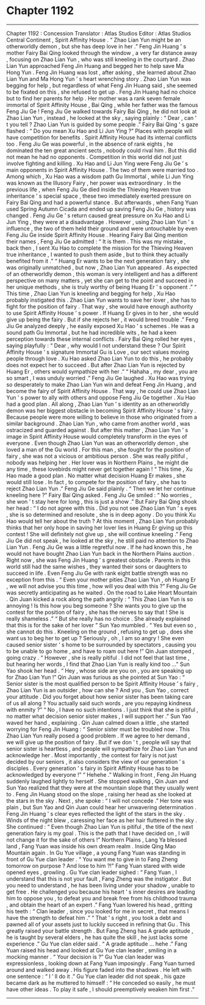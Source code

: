
# Chapter 1192


---

Chapter 1192 : Concession
Translator :
Atlas Studios
Editor :
Atlas Studios
Central Continent , Spirit Affinity House .
“ Zhao Lian Yun might be an otherworldly demon , but she has deep love in her .” Feng Jin Huang ’ s mother Fairy Bai Qing looked through the window , a very far distance away , focusing on Zhao Lian Yun , who was still kneeling in the courtyard .
Zhao Lian Yun approached Feng Jin Huang and begged her to help save Ma Hong Yun .
Feng Jin Huang was lost , after asking , she learned about Zhao Lian Yun and Ma Hong Yun ’ s heart wrenching story .
Zhao Lian Yun was begging for help , but regardless of what Feng Jin Huang said , she seemed to be fixated on this , she refused to get up . Feng Jin Huang had no choice but to find her parents for help .
Her mother was a rank seven female immortal of Spirit Affinity House , Bai Qing , while her father was the famous Feng Jiu Ge !
Feng Jiu Ge walked towards Fairy Bai Qing , he did not look at Zhao Lian Yun , instead , he looked at the sky , saying plainly : “ Dear , can ’ t you tell ? Zhao Lian Yun is guided by some people .”
Fairy Bai Qing ’ s gaze flashed : “ Do you mean Xu Hao and Li Jun Ying ?”
Places with people will have competition for benefits .
Spirit Affinity House had its internal conflicts too .
Feng Jiu Ge was powerful , in the absence of rank eights , he dominated the ten great ancient sects , nobody could rival him . But this did not mean he had no opponents .
Competition in this world did not just involve fighting and killing .
Xu Hao and Li Jun Ying were Feng Jiu Ge ’ s main opponents in Spirit Affinity House .
The two of them were married too .
Among which , Xu Hao was a wisdom path Gu Immortal , while Li Jun Ying was known as the Illusory Fairy , her power was extraordinary .
In the previous life , when Feng Jiu Ge died inside the Thieving Heaven true inheritance ’ s special space , these two immediately exerted pressure on Fairy Bai Qing and had a powerful stance . But afterwards , when Fang Yuan used Spring Autumn Cicada and ended up saving Feng Jiu Ge , history was changed .
Feng Jiu Ge ’ s return caused great pressure on Xu Hao and Li Jun Ying , they were at a disadvantage .
However , using Zhao Lian Yun ’ s influence , the two of them held their ground and were untouchable by even Feng Jiu Ge inside Spirit Affinity House .
Hearing Fairy Bai Qing mention their names , Feng Jiu Ge admitted : “ It is them . This was my mistake , back then , I sent Xu Hao to complete the mission for the Thieving Heaven true inheritance , I wanted to push them aside , but to think they actually benefited from it .”
“ Huang Er wants to be the next generation fairy , she was originally unmatched , but now , Zhao Lian Yun appeared . As expected of an otherworldly demon , this woman is very intelligent and has a different perspective on many matters , yet she can get to the point and succeed in her unique methods , she is truly worthy of being Huang Er ’ s opponent .”
“ This time , Zhao Lian Yun is kneeling and begging for help , Xu Hao probably instigated this . Zhao Lian Yun wants to save her lover , she has to fight for the position of fairy . That way , she would have enough authority to use Spirit Affinity House ’ s power . If Huang Er gives in to her , she would give up being the fairy . But if she rejects her , it would breed trouble .”
Feng Jiu Ge analyzed deeply , he easily exposed Xu Hao ’ s schemes .
He was a sound path Gu Immortal , but he had incredible wits , he had a keen perception towards these internal conflicts .
Fairy Bai Qing rolled her eyes , saying playfully : “ Dear , why would I not understand these ? Our Spirit Affinity House ’ s signature Immortal Gu is Love , our sect values moving people through love . Xu Hao asked Zhao Lian Yun to do this , he probably does not expect her to succeed . But after Zhao Lian Yun is rejected by Huang Er , others would sympathize with her .”
“ Hahaha , my dear , you are so smart , I was unduly worried .” Feng Jiu Ge laughed .
Xu Hao was trying so desperately to make Zhao Lian Yun win and defeat Feng Jin Huang , and become the fairy of Spirit Affinity House . That way , he could use Zhao Lian Yun ’ s power to ally with others and oppose Feng Jiu Ge together .
Xu Hao had a good plan .
All along , Zhao Lian Yun ’ s identity as an otherworldly demon was her biggest obstacle in becoming Spirit Affinity House ’ s fairy . Because people were more willing to believe in those who originated from a similar background .
Zhao Lian Yun , who came from another world , was ostracized and guarded against .
But after this matter , Zhao Lian Yun ’ s image in Spirit Affinity House would completely transform in the eyes of everyone .
Even though Zhao Lian Yun was an otherworldly demon , she loved a man of the Gu world .
For this man , she fought for the position of fairy , she was not a vicious or ambitious person .
She was really pitiful , nobody was helping her . Her lover was in Northern Plains , he might die any time , these lovebirds might never get together again !
“ This time , Xu Hao made a good plan . No matter what decision Huang Er makes , she would still lose . In fact , to compete for the position of fairy , she has to reject Zhao Lian Yun .” Feng Jiu Ge said plainly .
“ Then we let her continue kneeling here ?” Fairy Bai Qing asked .
Feng Jiu Ge smiled : “ No worries , she won ’ t stay here for long , this is just a show .”
But Fairy Bai Qing shook her head : “ I do not agree with this . Did you not see Zhao Lian Yun ’ s eyes , she is so determined and resolute , she is in deep agony . Do you think Xu Hao would tell her about the truth ? At this moment , Zhao Lian Yun probably thinks that her only hope in saving her lover lies in Huang Er giving up this contest ! She will definitely not give up , she will continue kneeling .”
Feng Jiu Ge did not speak , he looked at the sky , he still paid no attention to Zhao Lian Yun .
Feng Jiu Ge was a little regretful now .
If he had known this , he would not have bought Zhao Lian Yun back in the Northern Plains auction .
Right now , she was Feng Jin Huang ’ s greatest obstacle .
Parents in this world still had the same wishes , they wanted their sons or daughters to succeed in life .
Even Feng Jiu Ge with rank eight battle strength was no exception from this .
“ Even your mother pities Zhao Lian Yun , oh Huang Er , we will not advise you this time , how will you deal with this ?” Feng Jiu Ge was secretly anticipating as he waited .
On the road to Lake Heart Mountain .
Qin Juan kicked a rock along the path angrily : “ This Zhao Lian Yun is so annoying ! Is this how you beg someone ? She wants you to give up the contest for the position of fairy , she has the nerves to say that ! She is really shameless .”
“ But she really has no choice . She already explained that this is for the sake of her lover ” Sun Yao mumbled .
“ Yes but even so , she cannot do this . Kneeling on the ground , refusing to get up , does she want us to beg her to get up ? Seriously , oh , I am so angry ! She even caused senior sister ’ s home to be surrounded by spectators , causing you to be unable to go home , and have to roam out here !” Qin Juan stomped , going crazy .
“ However , she is really pitiful . I did not feel that last time , but hearing her words , I find that Zhao Lian Yun is really kind too …” Sun Yao shook her head .
“ Hey , whose side are you on , you are speaking up for Zhao Lian Yun !” Qin Juan was furious as she pointed at Sun Yao : “ Senior sister is the most qualified person to be Spirit Affinity House ’ s fairy , Zhao Lian Yun is an outsider , how can she ? And you , Sun Yao , correct your attitude . Did you forget about how senior sister has been taking care of us all along ? You actually said such words , are you repaying kindness with enmity ?”
“ No , I have no such intentions . I just think that she is pitiful , no matter what decision senior sister makes , I will support her .” Sun Yao waved her hand , explaining .
Qin Juan calmed down a little , she started worrying for Feng Jin Huang : “ Senior sister must be troubled now . This Zhao Lian Yun really posed a good problem . If we agree to her demand , we will give up the position of fairy . But if we don ’ t , people will say that senior sister is heartless , and people will sympathize for Zhao Lian Yun and acknowledge her . Most importantly , the contest for fairy is not just decided by our seniors , it also considers the view of our generation ’ s disciples . Every generation ’ s fairy in Spirit Affinity House has to be acknowledged by everyone !”
“ Hehehe .” Walking in front , Feng Jin Huang suddenly laughed lightly to herself .
She stopped walking , Qin Juan and Sun Yao realized that they were at the mountain slope that they usually went to .
Feng Jin Huang stood on the slope , raising her head as she looked at the stars in the sky .
Next , she spoke : “ I will not concede .”
Her tone was plain , but Sun Yao and Qin Juan could hear her unwavering determination .
Feng Jin Huang ’ s clear eyes reflected the light of the stars in the sky . Winds of the night blew , caressing her face as her hair fluttered in the sky .
She continued : “ Even though Zhao Lian Yun is pitiful , the title of the next generation fairy is my goal . This is the path that I have decided on , I will not change it for the sake of others !”
Northern Plains , Lang Ya blessed land , Fang Yuan was inside his own dream realm .
Inside Qing Mao Mountain again .
In Gu Yue village , a young Fang Yuan was standing in front of Gu Yue clan leader .
“ You want me to give in to Fang Zheng tomorrow on purpose ? And lose to him ?!” Fang Yuan stared with wide opened eyes , growling .
Gu Yue clan leader sighed : “ Fang Yuan , I understand that this is not your fault , Fang Zheng was the instigator . But you need to understand , he has been living under your shadow , unable to get free . He challenged you because his heart ’ s inner desires are leading him to oppose you , to defeat you and break free from his childhood trauma , and obtain the heart of an expert .”
Fang Yuan lowered his head , gritting his teeth : “ Clan leader , since you looked for me in secret , that means I have the strength to defeat him .”
“ That ’ s right , you took a debt and pawned all of your assets just to luckily succeed in refining that Gu . This greatly raised your battle strength . But Fang Zheng has A grade aptitude , he is taught by several elders , he has quite the skill , he just lacks some experience .” Gu Yue clan elder said .
“ A grade aptitude … hehe .” Fang Yuan raised his head and looked at Gu Yue clan leader , smiling in a mocking manner .
“ Your decision is ?” Gu Yue clan leader was expressionless , looking down at Fang Yuan imposingly .
Fang Yuan turned around and walked away .
His figure faded into the shadows .
He left with one sentence : “ I ’ ll do it .”
Gu Yue clan leader did not speak , his gaze became dark as he muttered to himself : “ He conceded so easily , he must have other ideas . To play it safe , I should preemptively weaken him first .”

---

